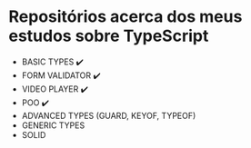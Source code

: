 # Repositórios acerca dos meus estudos sobre TypeScript
- BASIC TYPES ✔️
- FORM VALIDATOR ✔️
- VIDEO PLAYER ✔️
- POO ✔️
- ADVANCED TYPES (GUARD, KEYOF, TYPEOF)
- GENERIC TYPES
- SOLID
